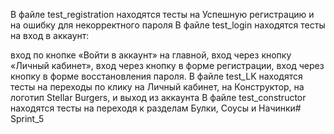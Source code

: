В файле test_registration находятся тесты на Успешную регистрацию и на ошибку для некорректного пароля 
В файле test_login находятся тесты на вход в аккаунт:

вход по кнопке «Войти в аккаунт» на главной,
вход через кнопку «Личный кабинет»,
вход через кнопку в форме регистрации,
вход через кнопку в форме восстановления пароля. 
В файле test_LK находятся тесты на переходы по клику на Личный кабинет, на Конструктор, на логотип Stellar Burgers, и выход из аккаунта
В файле test_constructor находятся тесты на переходя к разделам Булки, Соусы и Начинки# Sprint_5